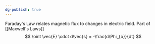 ```yaml
---
dg-publish: true
---
```

Faraday's Law relates magnetic flux to changes in electric field. Part of [[Maxwell's Laws]]
$$
\oint \vec{E} \cdot d\vec{s} = -\frac{d\Phi_{b}}{dt}
$$
